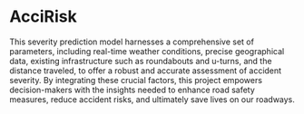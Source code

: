 # AcciRisk
This severity prediction model harnesses a comprehensive set of parameters, including real-time weather conditions, precise geographical data, existing infrastructure such as roundabouts and u-turns, and the distance traveled, to offer a robust and accurate assessment of accident severity. By integrating these crucial factors, this project empowers decision-makers with the insights needed to enhance road safety measures, reduce accident risks, and ultimately save lives on our roadways.
